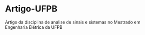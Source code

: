 # Artigo-UFPB
Artigo da disciplina de analise de sinais e sistemas no Mestrado em Engenharia Elétrica da UFPB

